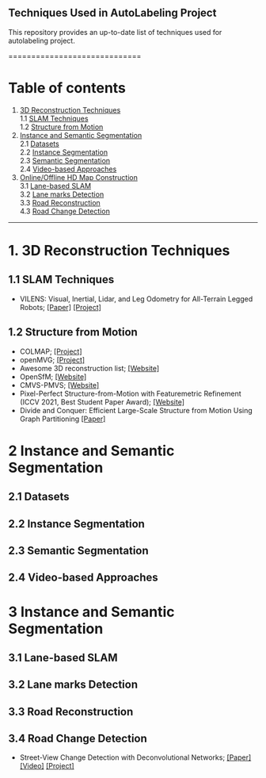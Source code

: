 
## Techniques Used in AutoLabeling Project

This repository provides an up-to-date list of techniques used for autolabeling project. 
 
=============================
# Table of contents
1. [3D Reconstruction Techniques](#1)  
    1.1 [SLAM Techniques](#1.1)  
    1.2 [Structure from Motion](#1.2)    
2. [Instance and Semantic Segmentation](#2)  
	2.1 [Datasets](#2.1)  
	2.2 [Instance Segmentation](#2.2)  
	2.3 [Semantic Segmentation](#2.3)   
	2.4 [Video-based Approaches](#2.4)  
3. [Online/Offline HD Map Construction](#3)  
	3.1 [Lane-based SLAM](#3.1)  
	3.2 [Lane marks Detection](#3.2)  
	3.3 [Road Reconstruction](#3.3)  
	4.3 [Road Change Detection](#3.4)  





----------------------------------
# 1. 3D Reconstruction Techniques <a name="1"></a>  
## 1.1 SLAM Techniques<a name="1.1"></a>
  - VILENS: Visual, Inertial, Lidar, and Leg Odometry for All-Terrain Legged Robots; [[Paper]](https://arxiv.org/pdf/2107.07243.pdf) [[Project]](https://ori.ox.ac.uk/labs/drs/vilens-tightly-fused-multi-sensor-odometry/) 
  
 
## 1.2 Structure from Motion<a name="1.2"></a>  
  - COLMAP; [[Project]](https://github.com/colmap/colmap)   
  - openMVG; [[Project]](https://github.com/openMVG)  
  - Awesome 3D reconstruction list; [[Website]](https://github.com/openMVG/awesome_3DReconstruction_list)    
  - OpenSfM; [[Website]](https://github.com/mapillary/OpenSfM)  
  - CMVS-PMVS; [[Website]](https://github.com/pmoulon/CMVS-PMVS)  
  - Pixel-Perfect Structure-from-Motion with Featuremetric Refinement (ICCV 2021, Best Student Paper Award); [[Website]](https://github.com/cvg/pixel-perfect-sfm)  
  - Divide and Conquer: Efficient Large-Scale Structure from Motion Using Graph Partitioning [[Paper]](https://www.researchgate.net/publication/283349206_Divide_and_Conquer_Efficient_Large-Scale_Structure_from_Motion_Using_Graph_Partitioning)



# 2 Instance and Semantic Segmentation <a name="2"></a>   
## 2.1 Datasets<a name="2.1"></a>   
## 2.2 Instance Segmentation<a name="2.2"></a>   
## 2.3 Semantic Segmentation<a name="2.3"></a>   
## 2.4 Video-based Approaches<a name="2.4"></a>   

# 3 Instance and Semantic Segmentation <a name="3"></a>   
## 3.1 Lane-based SLAM<a name="3.1"></a>   
## 3.2 Lane marks Detection<a name="3.2"></a>   
## 3.3 Road Reconstruction<a name="3.3"></a>   
## 3.4 Road Change Detection<a name="3.4"></a> 
- Street-View Change Detection with Deconvolutional Networks; [[Paper]](https://www.researchgate.net/publication/304533064_Street-View_Change_Detection_with_Deconvolutional_Networks) [[Video]](https://www.youtube.com/watch?v=nPviZ8Ug32Y)  [[Project]](https://mscvprojects.ri.cmu.edu/2020teamg/project/)

 



